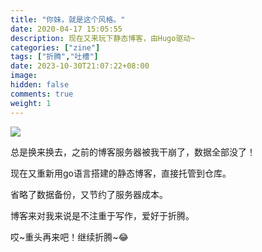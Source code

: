 ```yaml
---
title: "你妹，就是这个风格。"
date: 2020-04-17 15:05:55
description: 现在又来玩下静态博客，由Hugo驱动~
categories: ["zine"]
tags: ["折腾","吐槽"]
date: 2023-10-30T21:07:22+08:00
image:
hidden: false
comments: true
weight: 1
---
```


![](/images/blog1.jpg)

总是换来换去，之前的博客服务器被我干崩了，数据全部没了！

现在又重新用go语言搭建的静态博客，直接托管到仓库。

省略了数据备份，又节约了服务器成本。

博客来对我来说是不注重于写作，爱好于折腾。

哎~重头再来吧！继续折腾~😂
